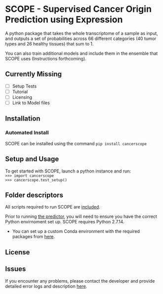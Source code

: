 # SCOPE - Supervised Cancer Origin Prediction using Expression  
A python package that takes the whole transcriptome of a sample as input, and outputs a set of probabilities across 66 different categories (40 tumor types and 26 healthy tissues) that sum to 1.  

You can also train additional models and include them in the ensemble that SCOPE uses (Instructions forthcoming).  

## Currently Missing  
- [ ] Setup Tests    
- [ ] Tutorial   
- [ ] Licensing  
- [ ] Link to Model files  

## Installation   
### Automated Install   
SCOPE can be installed using the command `pip install cancerscope`    

## Setup and Usage  
To get started with SCOPE, launch a python instance and run:  
`>>> import cancerscope`  
`>>> cancerscope.test_setup()`  


## Folder descriptors  
All scripts required to run SCOPE are [included](cancerscope/bin).

Prior to running [the predictor](cancerscope/bin/lasagne_SCOPE_testsample.py), you will need to ensure you have the correct Python envirnoment set up. SCOPE requires Python 2.7.14.
- You can set up a custom Conda environment with the required packages from [here](cancerscope/cancerscope/bin/conda_env.yml).

## License  

## Issues  
If you encounter any problems, please contact the developer and provide detailed error logs and description [here](https://github.com/jasgrewal/cancerscope/issues).  


